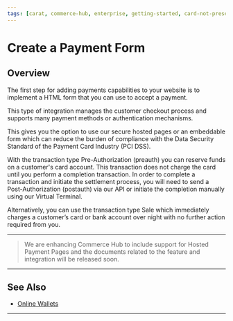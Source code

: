 ```yaml
---
tags: [carat, commerce-hub, enterprise, getting-started, card-not-present, online, hosted-payment-page, secure-payment-form]
---
```


# Create a Payment Form

## Overview

The first step for adding payments capabilities to your website is to implement a HTML form that you can use to accept a payment.

This type of integration manages the customer checkout process and supports many payment methods or authentication mechanisms.

This gives you the option to use our secure hosted pages or an embeddable form which can reduce the burden of compliance with the Data Security Standard of the Payment Card Industry (PCI DSS).

With the transaction type Pre-Authorization (preauth) you can reserve funds on a customer's card account. This transaction does not charge the card until you perform a completion transaction. In order to complete a transaction and initiate the settlement process, you will need to send a Post-Authorization (postauth) via our API or initiate the completion manually using our Virtual Terminal.

Alternatively, you can use the transaction type Sale which immediately charges a customer’s card or bank account over night with no further action required from you.

<!---
## Getting started

When using the embedded form or hosted payment page, you'll need the following:

| Item | Description | Sandbox Value |
|----|-------|--------|
| Store Name |	This is the ID of the store that was given to you by First Data. For example: 10123456789 |	80004160 |
| Shared Secret	| This is the shared secret provided to you by First Data. This is used when constructing the hash value.	| sharedsecret |
| URL for Test Transactions |	Sandbox URL |	https://test.ipg-online.com/connect/gateway/processing|

You will get the production URL with your production account credentials from our integration team.

### Building the Request

Independently of the payment method, there are some mandatory fields that need to be included in your transaction request:

| Field |	Description |
| ----- | -------- |
| txntype | The type of the transaction: preauth, sale or payer_auth |
| timezone | 	The timezone of the transaction in Area/Location format, e.g. America/New_York or Europe/Berlin |
| txndatetime | 	The exact time of the transaction in format YYYY:MM:DD-hh:mm:ss |
| hash_algorithm | 	This is to indicate the algorithm that you use for hash calculation. Valid values are: HMACSHA256 or HMACSHA384 or HMACSHA512 |
| hashExtended | 	The extended hash needs to be calculated using all request parameters in ascending order of the parameter names. When you are using Direct Post, there is also an option where you do not need to know the card details (PAN, CVV and Expiry Date) for the hash calculation. This will be managed with a specific setting performed on your store. Please contact your local support team if you want to enable this feature. |
| storename | 	The ID of the store provided to you by First Data, e.g. 541234567 |
| chargetotal | 	The total amount of the transaction using a dot or comma as decimal separator, e.g. 12.34 for an amount of 12 Dollar and 34 Cents. Group separators like 1,000.01 / 1.000,01 are not allowed. |
| currency | 	The numeric ISO code of the transaction currency, e.g. 840 for US Dollar or 978 for Euro |

>**Generating the hash**
>Please refer to the next page on how to generate the hash

## Sample Code

Example of a form with the minimum number of fields:

```html
<form method="post" action="https://test.ipg-online.com/connect/gateway/processing">
  <input type="hidden" name="txntype" value="preauth">
  <input type="hidden" name="timezone" value="Europe/Berlin">
  <input type="hidden" name="txndatetime" value="<% getDateTime() %>"/>
  <input type="hidden" name="hash_algorithm" value="HMACSHA256"/>
  <input type="hidden" name="hashExtended" value="<% call createExtendedHash( "13.00","978" ) %>"/>
  <input type="hidden" name="storename" value="10123456789">
  <input type="text" name="chargetotal" value="13.00">
  <input type="hidden" name="currency" value="978">
  <input type="submit" value="Submit">
</form>

```

## Additional Security Settings

The following recommendations are to limit potential for fraudulent activity on your hosted payment page.

**Recommendations**

- Enable Re-Captcha
- Authentication/Login requirement to access the payment page
- Limit response back to the browser/customer
- Follow [fraud best practices](?path=docs/Resources/Guides/Fraud/Fraud-Settings.md) for the business type or payment flow --->

---

<!-- theme: danger -->
> We are enhancing Commerce Hub to include support for Hosted Payment Pages and the documents related to the feature and integration will be released soon.

---

## See Also
<!--- - Available Fields
- Customize Payment Page --->
- [Online Wallets](?path=docs/Getting-Started/Getting-Started-Wallets.md)

---